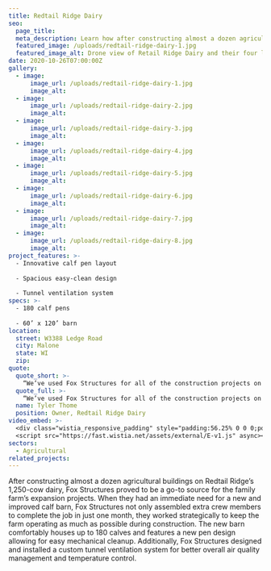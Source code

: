 ```yaml
---
title: Redtail Ridge Dairy
seo:
  page_title:
  meta_description: Learn how after constructing almost a dozen agricultural buildings at Redtail Ridge, Fox Structures is the go-to source for the farm’s expansion projects.
  featured_image: /uploads/redtail-ridge-dairy-1.jpg
  featured_image_alt: Drone view of Retail Ridge Dairy and their four large storage buildings and cattle barns
date: 2020-10-26T07:00:00Z
gallery: 
  - image: 
      image_url: /uploads/redtail-ridge-dairy-1.jpg
      image_alt:
  - image: 
      image_url: /uploads/redtail-ridge-dairy-2.jpg
      image_alt:
  - image: 
      image_url: /uploads/redtail-ridge-dairy-3.jpg
      image_alt:
  - image: 
      image_url: /uploads/redtail-ridge-dairy-4.jpg
      image_alt:
  - image: 
      image_url: /uploads/redtail-ridge-dairy-5.jpg
      image_alt:
  - image: 
      image_url: /uploads/redtail-ridge-dairy-6.jpg
      image_alt:
  - image: 
      image_url: /uploads/redtail-ridge-dairy-7.jpg
      image_alt:
  - image: 
      image_url: /uploads/redtail-ridge-dairy-8.jpg
      image_alt:
project_features: >-
  - Innovative calf pen layout
  
  - Spacious easy-clean design
  
  - Tunnel ventilation system
specs: >-
  - 180 calf pens
  
  - 60’ x 120’ barn
location:
  street: W3388 Ledge Road
  city: Malone
  state: WI
  zip:
quote:
  quote_short: >-
    “We’ve used Fox Structures for all of the construction projects on our farm including a milking parlor, heifer barn, shop with wash bay and many free-stall barns.”
  quote_full: >-
    “We’ve used Fox Structures for all of the construction projects on our farm including a milking parlor, heifer barn, shop with wash bay and many free-stall barns. Each time, we have found their crews to be dependable, timely and always producing high-quality work. They are easy to get along with and particular about details. We have appreciated their flexibility when changes needed to be made. I would recommend Fox Structures.”
  name: Tyler Thome
  position: Owner, Redtail Ridge Dairy
video_embed: >-
  <div class="wistia_responsive_padding" style="padding:56.25% 0 0 0;position:relative;"><div class="wistia_responsive_wrapper" style="height:100%;left:0;position:absolute;top:0;width:100%;"><iframe src="https://fast.wistia.net/embed/iframe/h9ufcwvgw4?videoFoam=true" title="Fox Structures Redtail Ridge Drone Shots Video" allow="autoplay; fullscreen" allowtransparency="true" frameborder="0" scrolling="no" class="wistia_embed" name="wistia_embed" msallowfullscreen width="100%" height="100%"></iframe></div></div>
  <script src="https://fast.wistia.net/assets/external/E-v1.js" async></script>
sectors:
  - Agricultural
related_projects: 
---
```


After constructing almost a dozen agricultural buildings on Redtail Ridge’s 1,250-cow dairy, Fox Structures proved to be a go-to source for the family farm’s expansion projects. When they had an immediate need for a new and improved calf barn, Fox Structures not only assembled extra crew members to complete the job in just one month, they worked strategically to keep the farm operating as much as possible during construction. The new barn comfortably houses up to 180 calves and features a new pen design allowing for easy mechanical cleanup. Additionally, Fox Structures designed and installed a custom tunnel ventilation system for better overall air quality management and temperature control.